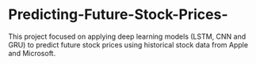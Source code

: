 # Predicting-Future-Stock-Prices-
This project focused on applying deep learning models (LSTM, CNN and GRU) to predict future stock prices using historical stock data from Apple and Microsoft. 
